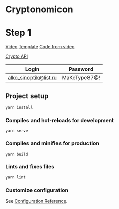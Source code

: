# Cryptonomicon
# Step 1
[Video](https://www.youtube.com/watch?v=0MEpPU3rWCk&list=PLvTBThJr861yMBhpKafII3HZLAYujuNWw&index=11)
[Template](https://gitlab.com/vuejs-club/youtube-course/cryptonomicon-html)
[Code from video](https://gitlab.com/vuejs-club/youtube-course/cryptonomicon/-/tree/lesson1)

[Crypto API](https://www.cryptocompare.com/)

| Login | Password |
| --- | --- |
| alko_sinoptik@list.ru |  MaKeType87@! |

## Project setup
```
yarn install
```

### Compiles and hot-reloads for development
```
yarn serve
```

### Compiles and minifies for production
```
yarn build
```

### Lints and fixes files
```
yarn lint
```

### Customize configuration
See [Configuration Reference](https://cli.vuejs.org/config/).
